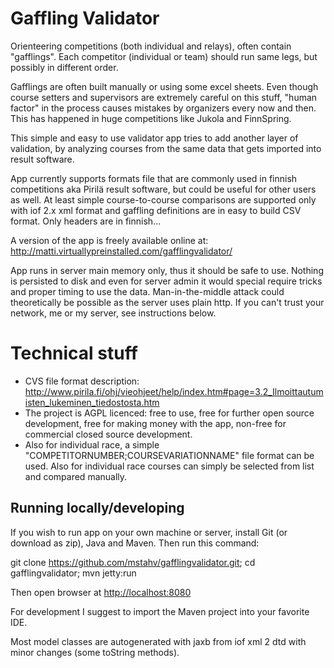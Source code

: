 Gaffling Validator
==================

Orienteering competitions (both individual and relays), often contain "gafflings". Each competitor (individual or team) should run same legs, but possibly in different order. 

Gafflings are often built manually or using some excel sheets. Even though course setters and supervisors are extremely careful on this stuff, "human factor" in the process causes mistakes by organizers every now and then. This has happened in huge competitions like Jukola and FinnSpring. 

This simple and easy to use validator app tries to add another layer of validation, by analyzing courses from the same data that gets imported into result software.

App currently supports formats file that are commonly used in finnish competitions aka Pirilä result software, but could be useful for other users as well. At least simple course-to-course comparisons are supported only with iof 2.x xml format and gaffling definitions are in easy to build CSV format. Only headers are in finnish...

A version of the app is freely available online at:
<http://matti.virtuallypreinstalled.com/gafflingvalidator/>

App runs in server main memory only, thus it should be safe to use. Nothing is persisted to disk and even for server admin it would special require tricks and proper timing to use the data. Man-in-the-middle attack could theoretically be possible as the server uses plain http. If you can't trust your network, me or my server, see instructions below.

Technical stuff
===============

* CVS file format description: http://www.pirila.fi/ohj/vieohjeet/help/index.htm#page=3.2_Ilmoittautumisten_lukeminen_tiedostosta.htm
* The project is AGPL licenced: free to use, free for further open source development, free for making money with the app, non-free for commercial closed source development.
* Also for individual race, a simple "COMPETITORNUMBER;COURSEVARIATIONNAME" file format can be used. Also for individual race courses can simply be selected from list and compared manually.

Running locally/developing
--------------------------

If you wish to run app on your own machine or server, install Git (or download as zip), Java and Maven. Then run this command:

git clone https://github.com/mstahv/gafflingvalidator.git; cd gafflingvalidator; mvn jetty:run

Then open browser at <http://localhost:8080>

For development I suggest to import the Maven project into your favorite IDE.

Most model classes are autogenerated with jaxb from iof xml 2 dtd with minor changes (some toString methods).

